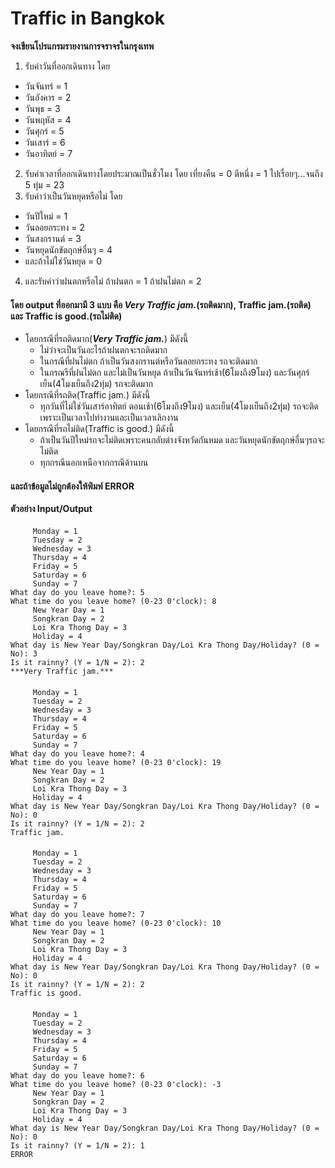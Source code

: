 # Traffic in Bangkok
**จงเขียนโปรแกรมรายงานการจราจรในกรุงเทพ**
1. รับค่าวันที่ออกเดินทาง โดย
- วันจันทร์ = 1 
- วันอังคาร = 2
- วันพุธ = 3
- วันพฤหัส = 4
- วันศุกร์ = 5
- วันเสาร์ = 6
- วันอาทิตย์ = 7
2. รับค่าเวลาที่ออกเดินทางโดยประมาณเป็นชั่วโมง โดย เที่ยงคืน = 0 ตีหนึ่ง = 1 ไปเรื่อยๆ...จนถึง 5 ทุ่ม = 23
3. รับค่าว่าเป็นวันหยุดหรือไม่ โดย
- วันปีใหม่ = 1
- วันลอยกระทง = 2
- วันสงกรานต์ = 3
- วันหยุดนักขัตฤกษ์อื่นๆ = 4
- และถ้าไม่ใช่วันหยุด = 0
4. และรับค่าว่าฝนตกหรือไม่ ถ้าฝนตก = 1 ถ้าฝนไม่ตก = 2
#### โดย output ที่ออกมามี 3 แบบ คือ ***Very Traffic jam.***(รถติดมาก), Traffic jam.(รถติด) และ Traffic is good.(รถไม่ติด)
- โดยกรณีที่รถติดมาก(***Very Traffic jam.***) มีดังนี้
    - ไม่ว่าจะเป็นวันอะไรถ้าฝนตกจะรถติดมาก
    - ในกรณีที่ฝนไม่ตก ถ้าเป็นวันสงกรานต์หรือวันลอยกระทง รถจะติดมาก
    - ในกรณรีที่ฝนไม่ตก และไม่เป็นวันหยุด ถ้าเป็นวันจันทร์เช้า(6โมงถึง9โมง) และวันศุกร์เย็น(4โมงเย็นถึง2ทุ่ม) รถจะติดมาก
- โดยกรณีที่รถติด(Traffic jam.) มีดังนี้
    - ทุกวันที่ไม่ใช่วันเสาร์อาทิตย์ ตอนเช้า(6โมงถึง9โมง) และเย็น(4โมงเย็นถึง2ทุ่ม) รถจะติดเพราะเป็นเวลาไปทำงานและเป็นเวลาเลิกงาน
- โดยกรณีที่รถไม่ติด(Traffic is good.) มีดังนี้
    - ถ้าเป็นวันปีใหม่รถจะไม่ติดเพราะคนกลับต่างจังหวัดกันหมด และวันหยุดนักขัตฤกษ์อื่นๆรถจะไม่ติด
    - ทุกกรณีนอกเหนือจากกรณีด้านบน
#### และถ้าข้อมูลไม่ถูกต้องให้พิมพ์ ERROR
**ตัวอย่าง Input/Output**
####
         Monday = 1
         Tuesday = 2
         Wednesday = 3
         Thursday = 4
         Friday = 5
         Saturday = 6
         Sunday = 7
    What day do you leave home?: 5
    What time do you leave home? (0-23 0'clock): 8
         New Year Day = 1
         Songkran Day = 2
         Loi Kra Thong Day = 3
         Holiday = 4
    What day is New Year Day/Songkran Day/Loi Kra Thong Day/Holiday? (0 = No): 3
    Is it rainny? (Y = 1/N = 2): 2
    ***Very Traffic jam.***

####
         Monday = 1
         Tuesday = 2
         Wednesday = 3
         Thursday = 4
         Friday = 5
         Saturday = 6
         Sunday = 7
    What day do you leave home?: 4 
    What time do you leave home? (0-23 0'clock): 19
         New Year Day = 1
         Songkran Day = 2
         Loi Kra Thong Day = 3
         Holiday = 4
    What day is New Year Day/Songkran Day/Loi Kra Thong Day/Holiday? (0 = No): 0
    Is it rainny? (Y = 1/N = 2): 2
    Traffic jam.

####
         Monday = 1
         Tuesday = 2
         Wednesday = 3
         Thursday = 4
         Friday = 5
         Saturday = 6
         Sunday = 7
    What day do you leave home?: 7
    What time do you leave home? (0-23 0'clock): 10
         New Year Day = 1
         Songkran Day = 2
         Loi Kra Thong Day = 3
         Holiday = 4
    What day is New Year Day/Songkran Day/Loi Kra Thong Day/Holiday? (0 = No): 0
    Is it rainny? (Y = 1/N = 2): 2
    Traffic is good.

####
         Monday = 1
         Tuesday = 2
         Wednesday = 3
         Thursday = 4
         Friday = 5
         Saturday = 6
         Sunday = 7
    What day do you leave home?: 6
    What time do you leave home? (0-23 0'clock): -3
         New Year Day = 1
         Songkran Day = 2
         Loi Kra Thong Day = 3
         Holiday = 4
    What day is New Year Day/Songkran Day/Loi Kra Thong Day/Holiday? (0 = No): 0
    Is it rainny? (Y = 1/N = 2): 1
    ERROR